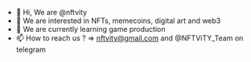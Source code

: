 - 👋 Hi, We are @nftvity
- 👀 We are interested in NFTs, memecoins, digital art and web3
- 🌱 We are currently learning game production
- 📫 How to reach us ? => nftvity@gmail.com and @NFTViTY_Team on telegram 

